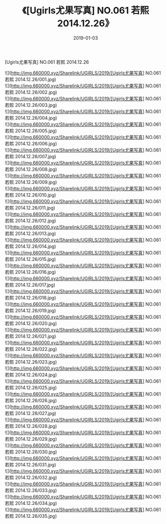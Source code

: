 ﻿---
layout: post
title:  《[Ugirls尤果写真] NO.061 若熙 2014.12.26》
date:   2019-01-03
img: http://img.660000.xyz/Sharelink/UGIRLS/2019/[Ugirls尤果写真] NO.061 若熙 2014.12.26/000.jpg
categories: [美女, 清纯, 唯美]
---

[Ugirls尤果写真] NO.061 若熙 2014.12.26

 ![](http://img.660000.xyz/Sharelink/UGIRLS/2019/[Ugirls尤果写真] NO.061 若熙 2014.12.26/001.jpg) <br>![](http://img.660000.xyz/Sharelink/UGIRLS/2019/[Ugirls尤果写真] NO.061 若熙 2014.12.26/002.jpg) <br>![](http://img.660000.xyz/Sharelink/UGIRLS/2019/[Ugirls尤果写真] NO.061 若熙 2014.12.26/003.jpg) <br>![](http://img.660000.xyz/Sharelink/UGIRLS/2019/[Ugirls尤果写真] NO.061 若熙 2014.12.26/004.jpg) <br>![](http://img.660000.xyz/Sharelink/UGIRLS/2019/[Ugirls尤果写真] NO.061 若熙 2014.12.26/005.jpg) <br>![](http://img.660000.xyz/Sharelink/UGIRLS/2019/[Ugirls尤果写真] NO.061 若熙 2014.12.26/006.jpg) <br>![](http://img.660000.xyz/Sharelink/UGIRLS/2019/[Ugirls尤果写真] NO.061 若熙 2014.12.26/007.jpg) <br>![](http://img.660000.xyz/Sharelink/UGIRLS/2019/[Ugirls尤果写真] NO.061 若熙 2014.12.26/008.jpg) <br>![](http://img.660000.xyz/Sharelink/UGIRLS/2019/[Ugirls尤果写真] NO.061 若熙 2014.12.26/009.jpg) <br>![](http://img.660000.xyz/Sharelink/UGIRLS/2019/[Ugirls尤果写真] NO.061 若熙 2014.12.26/010.jpg) <br>![](http://img.660000.xyz/Sharelink/UGIRLS/2019/[Ugirls尤果写真] NO.061 若熙 2014.12.26/011.jpg) <br>![](http://img.660000.xyz/Sharelink/UGIRLS/2019/[Ugirls尤果写真] NO.061 若熙 2014.12.26/012.jpg) <br>![](http://img.660000.xyz/Sharelink/UGIRLS/2019/[Ugirls尤果写真] NO.061 若熙 2014.12.26/013.jpg) <br>![](http://img.660000.xyz/Sharelink/UGIRLS/2019/[Ugirls尤果写真] NO.061 若熙 2014.12.26/014.jpg) <br>![](http://img.660000.xyz/Sharelink/UGIRLS/2019/[Ugirls尤果写真] NO.061 若熙 2014.12.26/015.jpg) <br>![](http://img.660000.xyz/Sharelink/UGIRLS/2019/[Ugirls尤果写真] NO.061 若熙 2014.12.26/016.jpg) <br>![](http://img.660000.xyz/Sharelink/UGIRLS/2019/[Ugirls尤果写真] NO.061 若熙 2014.12.26/017.jpg) <br>![](http://img.660000.xyz/Sharelink/UGIRLS/2019/[Ugirls尤果写真] NO.061 若熙 2014.12.26/018.jpg) <br>![](http://img.660000.xyz/Sharelink/UGIRLS/2019/[Ugirls尤果写真] NO.061 若熙 2014.12.26/019.jpg) <br>![](http://img.660000.xyz/Sharelink/UGIRLS/2019/[Ugirls尤果写真] NO.061 若熙 2014.12.26/020.jpg) <br>![](http://img.660000.xyz/Sharelink/UGIRLS/2019/[Ugirls尤果写真] NO.061 若熙 2014.12.26/021.jpg) <br>![](http://img.660000.xyz/Sharelink/UGIRLS/2019/[Ugirls尤果写真] NO.061 若熙 2014.12.26/022.jpg) <br>![](http://img.660000.xyz/Sharelink/UGIRLS/2019/[Ugirls尤果写真] NO.061 若熙 2014.12.26/023.jpg) <br>![](http://img.660000.xyz/Sharelink/UGIRLS/2019/[Ugirls尤果写真] NO.061 若熙 2014.12.26/024.jpg) <br>![](http://img.660000.xyz/Sharelink/UGIRLS/2019/[Ugirls尤果写真] NO.061 若熙 2014.12.26/025.jpg) <br>![](http://img.660000.xyz/Sharelink/UGIRLS/2019/[Ugirls尤果写真] NO.061 若熙 2014.12.26/026.jpg) <br>![](http://img.660000.xyz/Sharelink/UGIRLS/2019/[Ugirls尤果写真] NO.061 若熙 2014.12.26/027.jpg) <br>![](http://img.660000.xyz/Sharelink/UGIRLS/2019/[Ugirls尤果写真] NO.061 若熙 2014.12.26/028.jpg) <br>![](http://img.660000.xyz/Sharelink/UGIRLS/2019/[Ugirls尤果写真] NO.061 若熙 2014.12.26/029.jpg) <br>![](http://img.660000.xyz/Sharelink/UGIRLS/2019/[Ugirls尤果写真] NO.061 若熙 2014.12.26/030.jpg) <br>![](http://img.660000.xyz/Sharelink/UGIRLS/2019/[Ugirls尤果写真] NO.061 若熙 2014.12.26/031.jpg) <br>![](http://img.660000.xyz/Sharelink/UGIRLS/2019/[Ugirls尤果写真] NO.061 若熙 2014.12.26/032.jpg) <br>![](http://img.660000.xyz/Sharelink/UGIRLS/2019/[Ugirls尤果写真] NO.061 若熙 2014.12.26/033.jpg) <br>![](http://img.660000.xyz/Sharelink/UGIRLS/2019/[Ugirls尤果写真] NO.061 若熙 2014.12.26/034.jpg) <br>![](http://img.660000.xyz/Sharelink/UGIRLS/2019/[Ugirls尤果写真] NO.061 若熙 2014.12.26/035.jpg) <br>